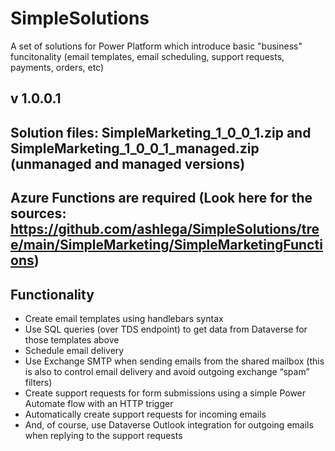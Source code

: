 # SimpleSolutions

A set of solutions for Power Platform which introduce basic "business" funcitonality (email templates, email scheduling, support requests, payments, orders, etc)

## v 1.0.0.1

## Solution files: SimpleMarketing_1_0_0_1.zip and SimpleMarketing_1_0_0_1_managed.zip (unmanaged and managed versions)

## Azure Functions are required (Look here for the sources: https://github.com/ashlega/SimpleSolutions/tree/main/SimpleMarketing/SimpleMarketingFunctions)

## Functionality

- Create email templates using handlebars syntax
- Use SQL queries (over TDS endpoint) to get data from Dataverse for those templates above
- Schedule email delivery
- Use Exchange SMTP when sending emails from the shared mailbox (this is also to control email delivery and avoid outgoing exchange “spam” filters)
- Create support requests for form submissions using a simple Power Automate flow with an HTTP trigger
- Automatically create support requests for incoming emails
- And, of course, use Dataverse Outlook integration for outgoing emails when replying to the support requests

